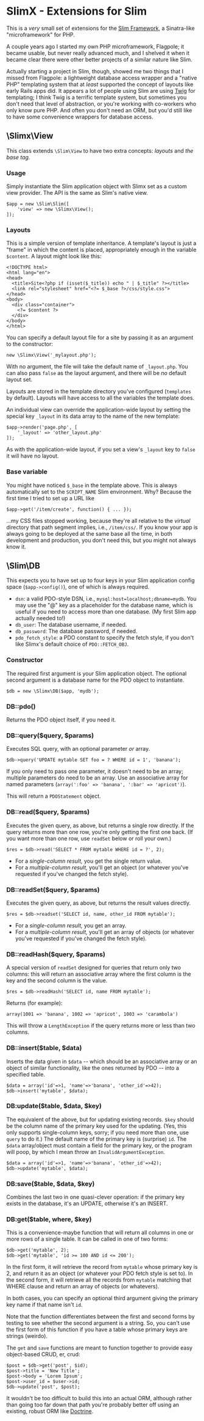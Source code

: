 # SlimX - Extensions for Slim

This is a *very* small set of extensions for the [Slim Framework](http://www.slimframework.com), a Sinatra-like "microframework" for PHP.

A couple years ago I started my own PHP microframework, Flagpole; it became usable, but never really advanced much, and I shelved it when it became clear there were other better projects of a similar nature like Slim.

Actually starting a project in Slim, though, showed me two things that I missed from Flagpole: a lightweight database access wrapper and a "native PHP" templating system that at *least* supported the concept of layouts like early Rails apps did. It appears a lot of people using Slim are using [Twig](http://twig.sensiolabs.org) for templating; I think Twig is a terrific template system, but sometimes you don't need that level of abstraction, or you're working with co-workers who only know pure PHP. And often you don't need an ORM, but you'd still like to have some convenience wrappers for database access.

## \Slimx\View

This class extends `\Slim\View` to have two extra concepts: *layouts* and *the base tag.*

### Usage

Simply instantiate the Slim application object with Slimx set as a custom view provider. The API is the same as Slim's native view.

	$app = new \Slim\Slim([
		'view' => new \Slimx\View();
	]);

### Layouts

This is a simple version of template inheritance. A template's layout is just a "frame" in which the content is placed, appropriately enough in the variable `$content`. A layout might look like this:

	<!DOCTYPE html>
	<html lang="en">
	<head>
	  <title>Site<?php if (isset($_title)) echo " | $_title" ?></title>
	  <link rel="stylesheet" href="<?= $_base ?>/css/style.css">
	</head>
	<body>
	  <div class="container">
	    <?= $content ?>
	  </div>
	</body>
	</html>

You can specify a default layout file for a site by passing it as an argument to the constructor:

	new \Slimx\View('_mylayout.php');

With no argument, the file will take the default name of `_layout.php`. You can also pass `false` as the layout argument, and there will be *no* default layout set.

Layouts are stored in the template directory you've configured (`templates` by default). Layouts will have access to all the variables the template does.

An individual view can override the application-wide layout by setting the special key `_layout` in its data array to the name of the new template:

	$app->render('page.php', [
		'_layout' => 'other_layout.php'
	]);

As with the application-wide layout, if you set a view's `_layout` key to `false` it will have no layout.

### Base variable

You might have noticed `$_base` in the template above. This is always automatically set to the `SCRIPT_NAME` Slim environment. Why? Because the first time I tried to set up a URL like

	$app->get('/item/create', function() { ... });

...my CSS files stopped working, because they're all relative to the *virtual* directory that path segment implies, i.e., `/item/css/`. If you know your app is always going to be deployed at the same base all the time, in both development and production, you don't need this, but you might not always know it.

## \Slim\DB

This expects you to have set up to four keys in your Slim application config space (`$app->config()`), one of which is always required.

* `dsn`: a valid PDO-style DSN, i.e., `mysql:host=localhost;dbname=mydb`. You may use the "@" key as a placeholder for the database name, which is useful if you need to access more than one database. (My first Slim app actually needed to!)
* `db_user`: The database username, if needed.
* `db_password`: The database password, if needed.
* `pdo_fetch_style`: a PDO constant to specify the fetch style, if you don't like Slimx's default choice of `PDO::FETCH_OBJ`.

### Constructor

The required first argument is your Slim application object. The optional second argument is a database name for the PDO object to instantiate.

	$db = new \Slimx\DB($app, 'mydb');

### DB::pdo()

Returns the PDO object itself, if you need it.

### DB::query($query, $params)

Executes SQL query, with an optional parameter *or* array.

	$db->query('UPDATE mytable SET foo = ? WHERE id = 1', 'banana');

If you only need to pass one parameter, it doesn't need to be an array; multiple parameters do need to be an array. Use an associative array for named parameters (`array(':foo' => 'banana', ':bar' => 'apricot')`).

This will return a `PDOStatement` object.

### DB::read($query, $params)

Executes the given query, as above, but returns a single row directly. If the query returns more than one row, you're only getting the first one back. (If you want more than one row, use `readSet` below or roll your own.)

	$res = $db->read('SELECT * FROM mytable WHERE id = ?', 2);

* For a *single-column result,* you get the single return value.
* For a *multiple-column result,* you'll get an object (or whatever you've requested if you've changed the fetch style).

### DB::readSet($query, $params)

Executes the given query, as above, but returns the result values directly.

	$res = $db->readset('SELECT id, name, other_id FROM mytable');

* For a *single-column result,* you get an array.
* For a *multiple-column result,* you'll get an array of objects (or whatever you've requested if you've changed the fetch style).

### DB::readHash($query, $params)

A special version of `readSet` designed for queries that return only two columns: this will return an associative array where the first column is the key and the second column is the value.

	$res = $db->readHash('SELECT id, name FROM mytable');

Returns (for example):

	array(1001 => 'banana', 1002 => 'apricot', 1003 => 'carambola')

This will throw a `LengthException` if the query returns more or less than two columns.

### DB::insert($table, $data)

Inserts the data given in `$data` -- which should be an associative array or an object of similar functionality, like the ones returned by PDO -- into a specified table.

	$data = array('id'=>1, 'name'=>'banana', 'other_id'=>42);
	$db->insert('mytable', $data);

### DB:update($table, $data, $key)

The equivalent of the above, but for updating existing records. `$key` should be the column name of the primary key used for the updating. (Yes, this only supports single-column keys, sorry; if you need more than one, use `query` to do it.) The default name of the primary key is (surprise) `id`. The `$data` array/object must contain a field for the primary key, or the program will poop, by which I mean throw an `InvalidArgumentException`.

	$data = array('id'=>1, 'name'=>'banana', 'other_id'=>42);
	$db->update('mytable', $data);

### DB:save($table, $data, $key)

Combines the last two in one quasi-clever operation: if the primary key exists in the database, it's an UPDATE, otherwise it's an INSERT.

### DB:get($table, where, $key)

This is a convenience-maybe function that will return all columns in one or more rows of a single table. It can be called in one of two forms:

	$db->get('mytable', 2);
	$db->get('mytable', 'id >= 100 AND id <= 200');

In the first form, it will retrieve the record from `mytable` whose primary key is 2, and return it as an object (or whatever your PDO fetch style is set to). In the second form, it will retrieve all the records from `mytable` matching that WHERE clause and return an array of objects (or whatevers).

In both cases, you can specify an optional third argument giving the primary key name if that name isn't `id`.

Note that the function differentiates between the first and second forms by testing to see whether the second argument is a string. So, you can't use the first form of this function if you have a table whose primary keys are strings (weirdo).

The `get` and `save` functions are meant to function together to provide easy object-based CRUD, er, crud:

	$post = $db->get('post', $id);
	$post->title = 'New Title';
	$post->body = 'Lorem Ipsum';
	$post->user_id = $user->id;
	$db->update('post', $post);

It wouldn't be too difficult to build this into an actual ORM, although rather than going too far down that path you're probably better off using an existing, robust ORM like [Doctrine](http://www.doctrine-project.org/).
